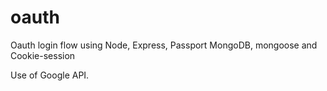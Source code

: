 # oauth
Oauth login flow using Node, Express, Passport MongoDB, mongoose and Cookie-session

Use of Google API. 




